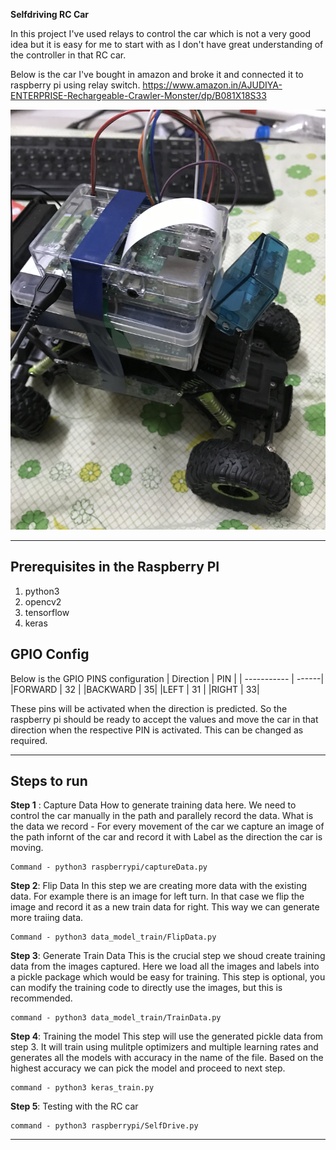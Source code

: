 **Selfdriving RC Car**

In this project I've used relays to control the car which is not a very good idea but it is easy for me to start with as I don't have great understanding of the controller in that RC car.

Below is the car I've bought in amazon and broke it and connected it to raspberry pi using relay switch.
https://www.amazon.in/AJUDIYA-ENTERPRISE-Rechargeable-Crawler-Monster/dp/B081X18S33

![Image of Car V1](https://github.com/adithya77/selfDrivingRemoteControlCar/blob/master/car_v1.jpg)

---

## Prerequisites in the Raspberry PI

1. python3
2. opencv2
3. tensorflow
4. keras

## GPIO Config
Below is the GPIO PINS configuration
| Direction | PIN |
| ----------- | ------|
|FORWARD | 32 |
|BACKWARD | 35|
|LEFT | 31 |
|RIGHT | 33|

These pins will be activated when the direction is predicted. So the raspberry pi should be ready to accept the values and move the car in that direction when the respective PIN is activated. This can be changed as required.

---

## Steps to run

**Step 1** : Capture Data
	How to generate training data here. We need to control the car manually in the path and parallely record the data.
	What is the data we record -
	For every movement of the car we capture an image of the path infornt of the car and record it with Label as the direction the car is moving.
	
	Command - python3 raspberrypi/captureData.py
	
**Step 2**: Flip Data
	In this step we are creating more data with the existing data.
	For example there is an image for left turn. In that case we flip the image and record it as a new train data for right. This way we can generate more traiing data.
	
	Command - python3 data_model_train/FlipData.py

**Step 3**:  Generate Train Data
	This is the crucial step we shoud create training data from the images captured. Here we load all the images and labels into a pickle package which would be easy for training. This step is optional, you can modify the training code to directly use the images, but this is recommended.
	
	command - python3 data_model_train/TrainData.py
	
**Step 4**: Training the model
	This step will use the generated pickle data from step 3. It will train using mulitple optimizers and multiple learning rates and generates all the models with accuracy in the name of the file. Based on the highest accuracy we can pick the model and proceed to next step.
	
	command - python3 keras_train.py
	
**Step 5**: Testing with the RC car
	
	command - python3 raspberrypi/SelfDrive.py

---
